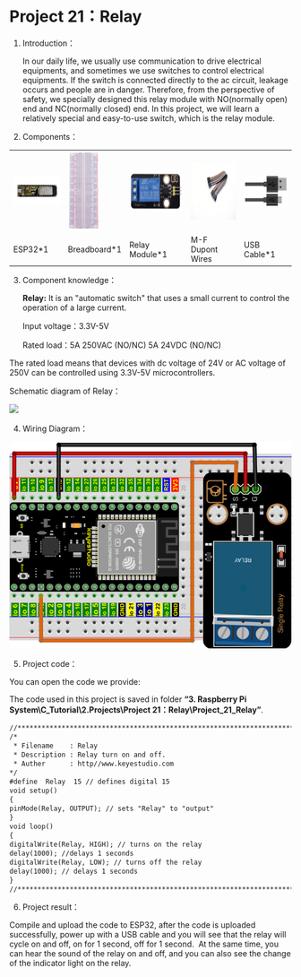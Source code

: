 # Project 21：Relay

1.  Introduction：
    
    In our daily life, we usually use communication to drive electrical
    equipments, and sometimes we use switches to control electrical
    equipments. If the switch is connected directly to the ac circuit,
    leakage occurs and people are in danger. Therefore, from the
    perspective of safety, we specially designed this relay module with
    NO(normally open) end and NC(normally closed) end. In this project,
    we will learn a relatively special and easy-to-use switch, which is
    the relay module.

2.  Components：

<table>
<tbody>
<tr class="odd">
<td><img src="https://raw.githubusercontent.com/keyestudio/KS5010-KS5010F-Keyestudio-ESP32-Learning-Kit-Ultimate-Edition-Raspberry-Pi/master/media/3ecc3fdb0cc06d6ebd154d34b9003f5a.jpeg" style="width:1.15694in;height:0.56528in" /></td>
<td><img src="https://raw.githubusercontent.com/keyestudio/KS5010-KS5010F-Keyestudio-ESP32-Learning-Kit-Ultimate-Edition-Raspberry-Pi/master/media/e380dd26e4825be9a768973802a55fe6.png" style="width:0.59931in;height:1.47014in" /></td>
<td><img src="https://raw.githubusercontent.com/keyestudio/KS5010-KS5010F-Keyestudio-ESP32-Learning-Kit-Ultimate-Edition-Raspberry-Pi/master/media/1ea87894c6aa8d475203e447ad5e930a.png" style="width:1.38056in;height:0.73958in" /></td>
<td><img src="https://raw.githubusercontent.com/keyestudio/KS5010-KS5010F-Keyestudio-ESP32-Learning-Kit-Ultimate-Edition-Raspberry-Pi/master/media/6ba5c3147b32861b2dbc6b9986382c1b.png" style="width:0.88681in;height:1.04722in" /></td>
<td><img src="https://raw.githubusercontent.com/keyestudio/KS5010-KS5010F-Keyestudio-ESP32-Learning-Kit-Ultimate-Edition-Raspberry-Pi/master/media/7dcbd02995be3c142b2f97df7f7c03ce.png" style="width:1.11528in;height:0.59722in" /></td>
</tr>
<tr class="even">
<td>ESP32*1</td>
<td>Breadboard*1</td>
<td>Relay Module*1</td>
<td>M-F Dupont Wires</td>
<td>USB Cable*1</td>
</tr>
</tbody>
</table>

3.  Component knowledge：
    
    **Relay:** It is an "automatic switch" that uses a small current to
    control the operation of a large current.
    
    Input voltage：3.3V-5V
    
    Rated load：5A 250VAC (NO/NC) 5A 24VDC (NO/NC)

The rated load means that devices with dc voltage of 24V or AC voltage
of 250V can be controlled using 3.3V-5V microcontrollers.

Schematic diagram of Relay：

![](/media/be1c90d2b52fc2489590e3f702a087bf.emf)

4.  Wiring Diagram：

![](/media/1741d3cb0405c740378ef7ef96df6072.png)

5.  Project code：

You can open the code we provide:

The code used in this project is saved in folder **“3. Raspberry Pi
System\\C\_Tutorial\\2.Projects\\Project
21：Relay\\Project\_21\_Relay”**.

    //**********************************************************************************
    /*
     * Filename    : Relay
     * Description : Relay turn on and off.
     * Auther      : http//www.keyestudio.com
    */
    #define  Relay  15 // defines digital 15
    void setup()
    {
    pinMode(Relay, OUTPUT); // sets "Relay" to "output"
    }
    void loop()
    {
    digitalWrite(Relay, HIGH); // turns on the relay
    delay(1000); //delays 1 seconds
    digitalWrite(Relay, LOW); // turns off the relay
    delay(1000); // delays 1 seconds
    }
    //**********************************************************************************


6.  Project result：

Compile and upload the code to ESP32, after the code is uploaded
successfully, power up with a USB cable and you will see that the relay
will cycle on and off, on for 1 second, off for 1 second.  At the same
time, you can hear the sound of the relay on and off, and you can also
see the change of the indicator light on the relay.
